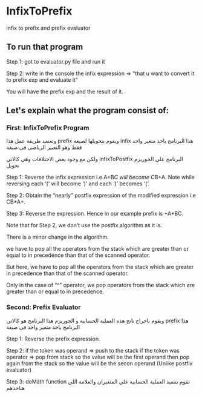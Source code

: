 # InfixToPrefix
infix to prefix and prefix evaluator

## To run that program 

Step 1: got to evaluator.py file and run it 

Step 2: write in the console the infix expression => "that u want to convert it to prefix exp and evaluate it"

You will have the prefix exp and the result of it.

## Let's explain what the program consist of:

### First: InfixToPrefix Program

وتعتمد طريقة عمل هذا prefix ويقوم بتحويلها لصيغة infix هذا البرنامج ياخذ متغير واحد فقط وهو التعبير الرياضي في صيغة

ولكن مع وجود بعض الاختلافات وهي كالاتي infixToPostfix البرنامج علي الجوريزم تحويل 

Step 1: Reverse the infix expression i.e A+B*C will become C*B+A. Note while reversing each ‘(‘ will become ‘)’ and each ‘)’ becomes ‘(‘.

Step 2: Obtain the “nearly” postfix expression of the modified expression i.e CB*A+.

Step 3: Reverse the expression. Hence in our example prefix is +A*BC.

Note that for Step 2, we don’t use the postfix algorithm as it is. 

There is a minor change in the algorithm.

we have to pop all the operators from the stack which are greater than or equal to in precedence than that of the scanned operator.

But here, we have to pop all the operators from the stack which are greater in precedence than that of the scanned operator.

Only in the case of “^” operator, we pop operators from the stack which are greater than or equal to in precedence.


### Second: Prefix Evaluator

ويقوم باخراج ناتج هذه العملية الحسابية و الجوريزم هذا البرنامج هو كالاتي  prefix هذا البرنامج ياخذ متغير واحد في صيغة

Step 1: Reverse the prefix expression.

Step 2: if the token was operand => push to the stack 
        if the token was operator => pop from stack so the value will be the first operand
                                     then pop again from the stack so the value will be the secon operand (Unlike postfix evaluator) 
       
Step 3: doMath function تقوم بتنفيذ العملية الحسابية علي المتغيران والعلامة اللي هتاخذهم







